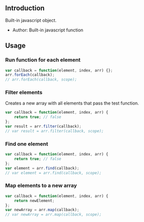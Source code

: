## Introduction

Built-in javascript object.

- Author: Built-in javascript function

## Usage

### Run function for each element

```javascript
var callback = function(element, index, arr) {};
arr.forEach(callback);
// arr.forEach(callback, scope);
```

### Filter elements

Creates a new array with all elements that pass the test function.

```javascript
var callback = function(element, index, arr) {
    return true; // false
};
var result = arr.filter(callback);
// var result = arr.filter(callback, scope);
```

### Find one element

```javascript
var callback = function(element, index, arr) {
    return true; // false
};
var element = arr.find(callback);
// var element = arr.find(callback, scope);
```

### Map elements to a new array

```javascript
var callback = function(element, index, arr) {
    return newElement;
};
var newArray = arr.map(callback);
// var newArray = arr.map(callback, scope);
```